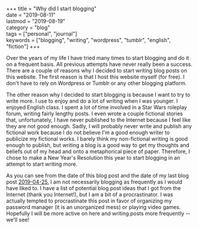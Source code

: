+++
title = "Why did I start blogging"  
date = "2019-08-11"  
lastmod = "2019-08-19"  
category = "blog"  
tags = ["personal", "journal"]  
keywords = ["blogging", "writing", "wordpress", "tumblr", "english", "fiction"]
+++

Over the years of my life I have tried many times to start blogging and do it on a frequent basis. All previous attempts have never really been a success. There are a couple of reasons why I decided to start writing blog posts on this website. The first reason is that I host this website myself (for free). I don't have to rely on Wordpress or Tumblr or any other blogging platform.  

The other reason why I decided to start blogging is because I want to try to write more. I use to enjoy and do a lot of writing when I was younger. I enjoyed English class. I spent a lot of time involved in a Star Wars roleplay forum, writing fairly lengthy posts. I even wrote a couple fictional stories that, unfortunately, I have never published to the Internet because I feel like they are not good enough. Sadly, I will probably never write and publish any fictional work because I do not believe I'm a good enough writer to publicize my fictional works. I barely think my non-fictional writing is good enough to publish, but writing a blog is a good way to get my thoughts and beliefs out of my head and onto a metaphorical piece of paper. Therefore, I chose to make a New Year's Resolution this year to start blogging in an attempt to start writing more.  

As you can see from the date of this blog post and the date of my last blog post [2019-04-25](/how-to-protect-yourself-online), I am not necessarily blogging as frequently as I would have liked to. I have a list of potential blog post ideas that I got from the Internet (thank you Internet!), but I am a bit of a procrastinator. I was actually tempted to procrastinate this post in favor of organizing my password manager (it is an unorganized mess) or playing video games. Hopefully I will be more active on here and writing posts more frequently -- we'll see!
